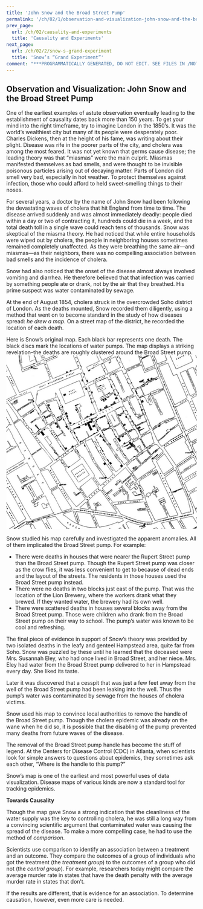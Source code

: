```yaml
---
title: 'John Snow and the Broad Street Pump'
permalink: '/ch/02/1/observation-and-visualization-john-snow-and-the-broad-street-pump'
prev_page:
  url: /ch/02/causality-and-experiments
  title: 'Causality and Experiments'
next_page:
  url: /ch/02/2/snow-s-grand-experiment
  title: 'Snow’s “Grand Experiment”'
comment: "***PROGRAMMATICALLY GENERATED, DO NOT EDIT. SEE FILES IN /NOTEBOOKS***"
---
```

Observation and Visualization: John Snow and the Broad Street Pump
------------------------------------------------------------------

One of the earliest examples of astute observation eventually leading to the
establishment of causality dates back more than 150 years. To get your mind into
the right timeframe, try to imagine London in the 1850’s. It was the world’s
wealthiest city but many of its people were desperately poor. Charles Dickens,
then at the height of his fame, was writing about their plight. Disease was rife
in the poorer parts of the city, and cholera was among the most feared. It was
not yet known that germs cause disease; the leading theory was that “miasmas”
were the main culprit. Miasmas manifested themselves as bad smells, and were
thought to be invisible poisonous particles arising out of decaying matter.
Parts of London did smell very bad, especially in hot weather. To protect
themselves against infection, those who could afford to held sweet-smelling
things to their noses.

For several years, a doctor by the name of John Snow had been following the
devastating waves of cholera that hit England from time to time. The disease
arrived suddenly and was almost immediately deadly: people died within a day or
two of contracting it, hundreds could die in a week, and the total death toll in
a single wave could reach tens of thousands. Snow was skeptical of the miasma
theory. He had noticed that while entire households were wiped out by cholera,
the people in neighboring houses sometimes remained completely unaffected. As
they were breathing the same air—and miasmas—as their neighbors, there was no
compelling association between bad smells and the incidence of cholera.

Snow had also noticed that the onset of the disease almost always involved
vomiting and diarrhea. He therefore believed that that infection was carried by
something people ate or drank, not by the air that they breathed. His prime
suspect was water contaminated by sewage.

At the end of August 1854, cholera struck in the overcrowded Soho district of
London. As the deaths mounted, Snow recorded them diligently, using a method
that went on to become standard in the study of how diseases spread: *he drew a
map*. On a street map of the district, he recorded the location of each death.

Here is Snow’s original map. Each black bar represents one death. The black
discs mark the locations of water pumps. The map displays a striking
revelation–the deaths are roughly clustered around the Broad Street pump.
![Snow’s Cholera Map](../../../images/snow_map.jpg)

Snow studied his map carefully and investigated the apparent anomalies. All of
them implicated the Broad Street pump. For example:
- There were deaths in houses that were nearer the Rupert Street pump than the
  Broad Street pump. Though the Rupert Street pump was closer as the crow flies,
  it was less convenient to get to because of dead ends and the layout of the
  streets. The residents in those houses used the Broad Street pump instead.
- There were no deaths in two blocks just east of the pump. That was the
  location of the Lion Brewery, where the workers drank what they brewed. If
  they wanted water, the brewery had its own well.
- There were scattered deaths in houses several blocks away from the Broad
  Street pump. Those were children who drank from the Broad Street pump on their
  way to school. The pump’s water was known to be cool and refreshing.

The final piece of evidence in support of Snow’s theory was provided by two
isolated deaths in the leafy and genteel Hampstead area, quite far from Soho.
Snow was puzzled by these until he learned that the deceased were Mrs. Susannah
Eley, who had once lived in Broad Street, and her niece. Mrs. Eley had water
from the Broad Street pump delivered to her in Hampstead every day. She liked
its taste.

Later it was discovered that a cesspit that was just a few feet away from the
well of the Broad Street pump had been leaking into the well. Thus the pump’s
water was contaminated by sewage from the houses of cholera victims.

Snow used his map to convince local authorities to remove the handle of the
Broad Street pump. Though the cholera epidemic was already on the wane when he
did so, it is possible that the disabling of the pump prevented many deaths from
future waves of the disease.

The removal of the Broad Street pump handle has become the stuff of legend. At
the Centers for Disease Control (CDC) in Atlanta, when scientists look for
simple answers to questions about epidemics, they sometimes ask each other,
“Where is the handle to this pump?”

Snow’s map is one of the earliest and most powerful uses of data visualization.
Disease maps of various kinds are now a standard tool for tracking epidemics.

**Towards Causality**

Though the map gave Snow a strong indication that  the cleanliness of the water
supply was the key to controlling cholera, he was still a long way from a
convincing scientific argument that contaminated water was causing the spread of
the disease. To make a more compelling case, he had to use the method of
*comparison*.

Scientists use comparison to identify an association between a treatment and an
outcome. They compare the outcomes of a group of individuals who got the
treatment (the *treatment group*) to the outcomes of a group who did not (the
*control group*). For example, researchers today might compare the average
murder rate in states that have the death penalty with the average murder rate
in states that don’t.

If the results are different, that is evidence for an association. To determine
causation, however, even more care is needed.
